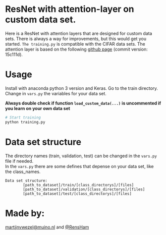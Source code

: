 # ResNet with attention-layer on custom data set.
Here is a ResNet with attention layers that are designed for custom data sets. There is always a way for improvements, but this would get you started. `The training.py` is compatible with the CIFAR data sets. The attention layer is based on the following [github page](https://github.com/qubvel/residual_attention_network) (commit version: 15c111d). 

# Usage
Install with anaconda python 3 version and Keras. Go to the train directory.   
Change in `vars.py` the variables for your data set.  
  
 **Always double check if function `load_custom_data(...)` is uncommented if you learn on your own data set**
``` bash 
# Start training
python training.py

```

# Data set structure
The directory names (train, validation, test) can be changed in the `vars.py` file if needed.   
In the `vars.py` there are some defines that depense on your data set, like the class_names.
```
Data set structure: 
        [path_to_dataset]/train/[class_directorys]/[files]
        [path_to_dataset]/validation/[class_directorys]/[files]
        [path_to_dataset]/test/[class_directorys]/[files]

```

# Made by:  
martijnvwezel@muino.nl and [@RensHam](https://github.com/RensHam)
